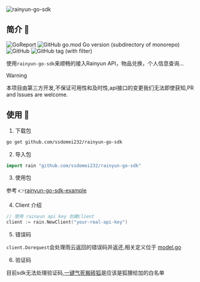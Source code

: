 ![rainyun-go-sdk](https://www.rainyun.com/img/logo.d193755d.png)

## 简介 📜

![GoReport](https://goreportcard.com/badge/github.com/ssdomei232/rainyun-go-sdk)
![GitHub go.mod Go version (subdirectory of monorepo)](https://img.shields.io/github/go-mod/go-version/ssdomei232/rainyun-go-sdk) 
![GitHub](https://img.shields.io/github/license/ssdomei232/rainyun-go-sdk) 
![GitHub tag (with filter)](https://img.shields.io/github/v/tag/ssdomei232/rainyun-go-sdk)

使用`rainyun-go-sdk`来顺畅的接入Rainyun API，物品兑换，个人信息查询...

> [!WARNING]  
> 本项目由第三方开发,不保证可用性和及时性,api接口的变更我们无法即使获知,PR and Issues are welcome.

## 使用 🥑

1. 下载包

```bash
go get github.com/ssdomei232/rainyun-go-sdk
```

2. 导入包

```go
import rain "github.com/ssdomei232/rainyun-go-sdk"
```

3. 使用包

参考 👉[rainyun-go-sdk-example](https://git.mmeiblog.cn/mei/rainyun-go-sdk-example)

4. Client 介绍

```go
// 使用 rainyun api key 创建client
client := rain.NewClient("your-real-api-key")
```

5. 错误码

`client.Dorequest`会处理雨云返回的错误码并返还,相关定义位于 [model.go](https://git.mmeiblog.cn/mei/rainyun-go-sdk/src/branch/main/model.go)

6. 验证码

目前sdk无法处理验证码,[一键气死搬砖狐](https://api.zzwl.top/rainyun-tasks/)是应该是狐狸给加的白名单
